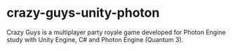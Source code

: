 # crazy-guys-unity-photon
Crazy Guys is a multiplayer party royale game developed for Photon Engine study with Unity Engine, C# and Photon Engine (Quantum 3).
